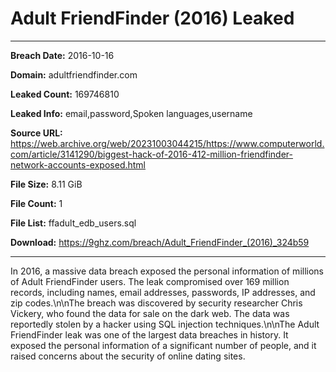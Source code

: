 # Adult FriendFinder (2016) Leaked

------------
**Breach Date:** 2016-10-16

**Domain:** adultfriendfinder.com

**Leaked Count:** 169746810

**Leaked Info:** email,password,Spoken languages,username

**Source URL:** https://web.archive.org/web/20231003044215/https://www.computerworld.com/article/3141290/biggest-hack-of-2016-412-million-friendfinder-network-accounts-exposed.html

**File Size:** 8.11 GiB

**File Count:** 1

**File List:** ffadult_edb_users.sql

**Download:** https://9ghz.com/breach/Adult_FriendFinder_(2016)_324b59

------------
In 2016, a massive data breach exposed the personal information of millions of Adult FriendFinder users. The leak compromised over 169 million records, including names, email addresses, passwords, IP addresses, and zip codes.\n\nThe breach was discovered by security researcher Chris Vickery, who found the data for sale on the dark web. The data was reportedly stolen by a hacker using SQL injection techniques.\n\nThe Adult FriendFinder leak was one of the largest data breaches in history. It exposed the personal information of a significant number of people, and it raised concerns about the security of online dating sites.
